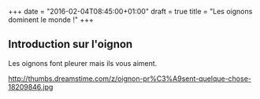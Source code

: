 +++
date = "2016-02-04T08:45:00+01:00"
draft = true
title = "Les oignons dominent le monde !"
+++
## Introduction sur l'oignon

   Les oignons font pleurer mais ils vous aiment.

   http://thumbs.dreamstime.com/z/oignon-pr%C3%A9sent-quelque-chose-18209846.jpg